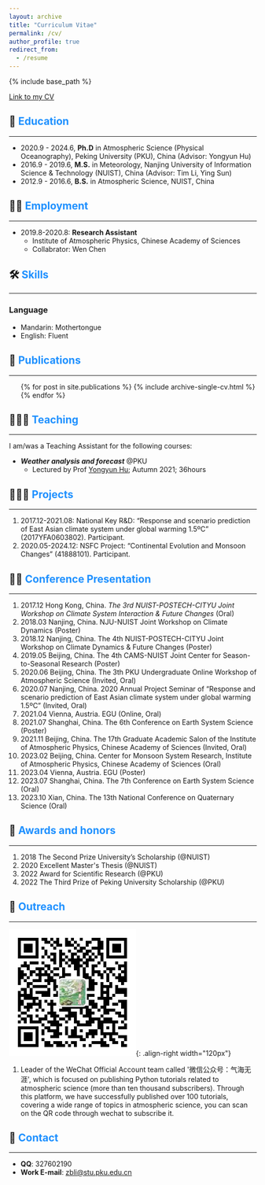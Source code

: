 ```yaml
---
layout: archive
title: "Curriculum Vitae"
permalink: /cv/
author_profile: true
redirect_from:
  - /resume
---
```


{% include base_path %}

[Link to my CV](/files/Zhibo_Li.CV.pdf) 

## 🏫 <span style="color:#1E90FF">Education</span>
------
- 2020.9 - 2024.6,  **Ph.D** in Atmospheric Science (Physical Oceanography), Peking University (PKU), China (Advisor: Yongyun Hu)
- 2016.9 - 2019.6, **M.S.** in Meteorology, Nanjing University of Information Science & Technology (NUIST), China (Advisor: Tim Li, Ying Sun)
- 2012.9 - 2016.6, **B.S.** in Atmospheric Science, NUIST, China

## 👨‍💻 <span style="color:#1E90FF">Employment</span>
------
* 2019.8-2020.8: **Research Assistant**
  * Institute of Atmospheric Physics, Chinese Academy of Sciences
  * Collabrator: Wen Chen

## 🛠️ <span style="color:#1E90FF">Skills</span>
------
### Language
- Mandarin: Mothertongue
- English: Fluent

## 📰 <span style="color:#1E90FF">Publications</span>
------
  <ul>{% for post in site.publications %}
    {% include archive-single-cv.html %}
  {% endfor %}</ul>

## 🧑🏻‍🏫 <span style="color:#1E90FF">Teaching</span>
------
I am/was a Teaching Assistant for the following courses:
- ***Weather analysis and forecast*** @PKU
  - Lectured by Prof [Yongyun Hu](https://faculty.pku.edu.cn/yyhu/zh_CN/index.htm/); Autumn  2021; 36hours

## 👨🏻‍🔬 <span style="color:#1E90FF">Projects</span>
------
1. 2017.12-2021.08: National Key R&D: “Response and scenario prediction of East Asian climate system under global warming 1.5ºC” (2017YFA0603802). Participant.
2. 2020.05-2024.12: NSFC Project: “Continental Evolution and Monsoon Changes” (41888101). Participant.

## 👨🏻‍ <span style="color:#1E90FF">Conference Presentation</span>
------
1. 2017.12 Hong Kong, China. _The 3rd NUIST-POSTECH-CITYU Joint Workshop on Climate System Interaction & Future Changes_ (Oral)
2. 2018.03 Nanjing, China. NJU-NUIST Joint Workshop on Climate Dynamics (Poster)
3. 2018.12 Nanjing, China. The 4th NUIST-POSTECH-CITYU Joint Workshop on Climate Dynamics & Future Changes (Poster)
4. 2019.05 Beijing, China. The 4th CAMS-NUIST Joint Center for Season-to-Seasonal Research (Poster)
5. 2020.06 Beijing, China. The 3th PKU Undergraduate Online Workshop of Atmospheric Science (Invited, Oral)
6. 2020.07 Nanjing, China. 2020 Annual Project Seminar of “Response and scenario prediction of East Asian climate system under global warming 1.5ºC” (Invited, Oral)
7. 2021.04 Vienna, Austria. EGU (Online, Oral)
8. 2021.07 Shanghai, China. The 6th Conference on Earth System Science (Poster)
9. 2021.11 Beijing, China. The 17th Graduate Academic Salon of the Institute of Atmospheric Physics, Chinese Academy of Sciences (Invited, Oral)
10. 2023.02 Beijing, China. Center for Monsoon System Research, Institute of Atmospheric Physics, Chinese Academy of Sciences (Oral)
11. 2023.04 Vienna, Austria. EGU (Poster)
12. 2023.07 Shanghai, China. The 7th Conference on Earth System Science (Oral)
13. 2023.10 Xian, China. The 13th National Conference on Quaternary Science (Oral)

## 🏅 <span style="color:#1E90FF">Awards and honors</span>
------
1. 2018 The Second Prize University’s Scholarship (@NUIST)
2. 2020 Excellent Master's Thesis (@NUIST)
3. 2022 Award for Scientific Research (@PKU)
4. 2022 The Third Prize of Peking University Scholarship (@PKU)

## 🗿 <span style="color:#1E90FF">Outreach</span>
------
![气海无涯公众号二维码](/images/wechat.jpg){: .align-right width="120px"}
1. Leader of the WeChat Official Account team called '微信公众号：气海无涯', which is focused on publishing Python tutorials related to atmospheric science (more than ten thousand subscribers). Through this platform, we have successfully published over 100 tutorials, covering a wide range of topics in atmospheric science, you can scan on the QR code through wechat to subscribe it.

## 🤙 <span style="color:#1E90FF">Contact</span>
------
- **QQ**: 327602190
- **Work E-mail**: zbli@stu.pku.edu.cn

<style>
hr:nth-of-type(1) {
 border-color: #1E90FF !important;
}
hr:nth-of-type(2) {
 border-color: #1E90FF !important;
}
hr:nth-of-type(3) {
 border-color: #1E90FF !important;
}
hr:nth-of-type(4) {
 border-color: #1E90FF !important;
}
hr:nth-of-type(5) {
 border-color: #1E90FF !important;
}
hr:nth-of-type(6) {
 border-color: #1E90FF !important;
}
hr:nth-of-type(7) {
 border-color: #1E90FF !important;
}
hr:nth-of-type(8) {
 border-color: #1E90FF !important;
}
hr:nth-of-type(9) {
 border-color: #1E90FF !important;
}
hr:nth-of-type(10) {
 border-color: #1E90FF !important;
}
hr:nth-of-type(11) {
 border-color: #1E90FF !important;
}
hr:nth-of-type(12) {
 border-color: #1E90FF !important;
}
</style>
